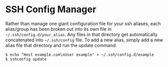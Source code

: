 # SSH Config Manager

Rather than manage one giant configuration file for your ssh aliases, each alias/group has been broken out into its own file in `~/.ssh/config.d/your_alias`. Any files in that directory get automatically concatenated into `~/.ssh/config` file.
To add a new alias, simply add a new alias file that directory and run the update command.

```
$ echo "Host example.com\nUser example" > ~/.ssh/config.d/example
$ sshconfig update
```
